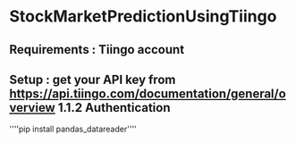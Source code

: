 # StockMarketPredictionUsingTiingo

## Requirements : Tiingo account

## Setup : get your API key from https://api.tiingo.com/documentation/general/overview 1.1.2 Authentication


''''pip install pandas_datareader''''
